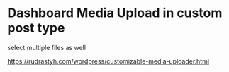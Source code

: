 # Dashboard Media Upload in custom post type
select multiple files as well

https://rudrastyh.com/wordpress/customizable-media-uploader.html

